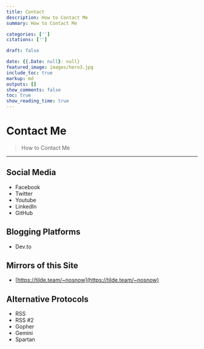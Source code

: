 ```yaml
---
title: Contact
description: How to Contact Me
summary: How to Contact Me

categories: ['']
citations: ['']

draft: false

date: {{.Date: null}: null}
featured_image: images/hero3.jpg
include_toc: true
markup: md
outputs: []
show_comments: false
toc: true
show_reading_time: true
---
```


# Contact Me

> How to Contact Me

______________________________________________________________________

## Social Media

- Facebook
- Twitter
- Youtube
- LinkedIn
- GitHub

## Blogging Platforms

- Dev.to

## Mirrors of this Site

- [https://tilde.team/~nosnow](https://tilde.team/~nosnow)

## Alternative Protocols

- RSS
- RSS #2
- Gopher
- Gemini
- Spartan
